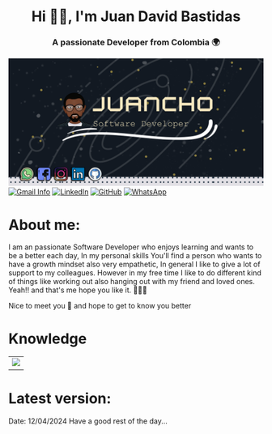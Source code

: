 <h1 align="center">Hi 🤝🏾, I'm Juan David Bastidas</h1>
<h3 align="center">A passionate Developer from Colombia 🌍</h3>

![Banner](BANNER_JUANCHO.png)
[![Gmail Info](https://img.shields.io/badge/Gmail-D14836?style=for-the-badge&logo=gmail&logoColor=white)](juanito20011503@gmail.com)
[![LinkedIn](https://img.shields.io/badge/LinkedIn-0077B5?style=for-the-badge&logo=linkedin&logoColor=white)](https://www.linkedin.com/in/juan-david-bastidas-57a3871a7/)
[![GitHub](https://img.shields.io/badge/GitHub-100000?style=for-the-badge&logo=github&logoColor=white)](https://github.com/JuanDavidBastidas01)
[![WhatsApp](https://img.shields.io/badge/WhatsApp-25D366?style=for-the-badge&logo=whatsapp&logoColor=white)](+573186884203)
<h1 align="left">About me:</h1>
<p align="left">
I am an passionate Software Developer who enjoys learning and wants to be a better each day, In my personal skills You'll find a person who wants to have a growth mindset also very empathetic, In general I like to give a lot of support to my colleagues. However in my free time I like to do different kind of things like working out also hanging out with my friend and loved ones. Yeah!! and that's me hope you like it. 🙋🏾‍♂️

Nice to meet you 💙 and hope to get to know you better
</p>

<h1 aling='left'>Knowledge</h1>
<table>
<tr>
<td aling='center' withd='100'> 
<img src="https://skillicons.dev/icons?i=py"/>
</td>
</tr>
</table>
  
<h1 align='left'>Latest version: </h1>

Date: 12/04/2024 
Have a good rest of the day...
